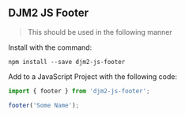 ## DJM2 JS Footer

> This should be used in the following manner

Install with the command:

```
npm install --save djm2-js-footer
```

Add to a JavaScript Project with the following code:

```javascript
import { footer } from 'djm2-js-footer';

footer('Some Name');
```

